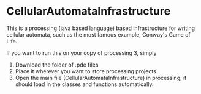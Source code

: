 # CellularAutomataInfrastructure
This is a processing (java based language) based infrastructure for writing cellular automata, such as the most famous example, Conway's Game of Life.

If you want to run this on your copy of processing 3, simply
1. Download the folder of .pde files
2. Place it wherever you want to store processing projects
3. Open the main file (CellularAutomataInfrastructure) in processing, it should load in the classes and functions automatically.
